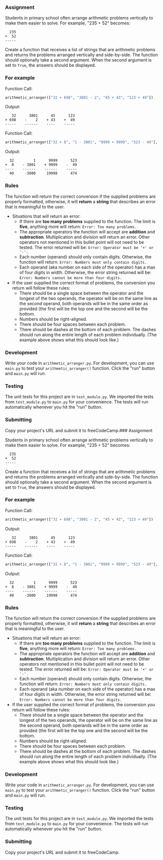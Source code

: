 ### Assignment

Students in primary school often arrange arithmetic problems vertically to make them easier to solve. For example, "235 + 52" becomes:
```
  235
+  52
-----
```

Create a function that receives a list of strings that are arithmetic problems and returns the problems arranged vertically and side-by-side. The function should optionally take a second argument. When the second argument is set to `True`, the answers should be displayed.

### For example

Function Call:
```py
arithmetic_arranger(["32 + 698", "3801 - 2", "45 + 43", "123 + 49"])
```

Output:
```
   32      3801      45      123
+ 698    -    2    + 43    +  49
-----    ------    ----    -----
```

Function Call:
```py
arithmetic_arranger(["32 + 8", "1 - 3801", "9999 + 9999", "523 - 49"], True)
```

Output:
```
  32         1      9999      523
+  8    - 3801    + 9999    -  49
----    ------    ------    -----
  40     -3800     19998      474
```

### Rules

The function will return the correct conversion if the supplied problems are properly formatted, otherwise, it will **return** a **string** that describes an error that is meaningful to the user.  


* Situations that will return an error:
  * If there are **too many problems** supplied to the function. The limit is **five**, anything more will return:
    `Error: Too many problems.`
  * The appropriate operators the function will accept are **addition** and **subtraction**. Multiplication and division will return an error. Other operators not mentioned in this bullet point will not need to be tested. The error returned will be:
    `Error: Operator must be '+' or '-'.`
  * Each number (operand) should only contain digits. Otherwise, the function will return:
    `Error: Numbers must only contain digits.`
  * Each operand (aka number on each side of the operator) has a max of four digits in width. Otherwise, the error string returned will be:
    `Error: Numbers cannot be more than four digits.`
*  If the user supplied the correct format of problems, the conversion you return will follow these rules:
    * There should be a single space between the operator and the longest of the two operands, the operator will be on the same line as the second operand, both operands will be in the same order as provided (the first will be the top one and the second will be the bottom.
    * Numbers should be right-aligned.
    * There should be four spaces between each problem.
    * There should be dashes at the bottom of each problem. The dashes should run along the entire length of each problem individually. (The example above shows what this should look like.)

### Development

Write your code in `arithmetic_arranger.py`. For development, you can use `main.py` to test your `arithmetic_arranger()` function. Click the "run" button and `main.py` will run.

### Testing 

The unit tests for this project are in `test_module.py`. We imported the tests from `test_module.py` to `main.py` for your convenience. The tests will run automatically whenever you hit the "run" button.

### Submitting

Copy your project's URL and submit it to freeCodeCamp.### Assignment

Students in primary school often arrange arithmetic problems vertically to make them easier to solve. For example, "235 + 52" becomes:
```
  235
+  52
-----
```

Create a function that receives a list of strings that are arithmetic problems and returns the problems arranged vertically and side-by-side. The function should optionally take a second argument. When the second argument is set to `True`, the answers should be displayed.

### For example

Function Call:
```py
arithmetic_arranger(["32 + 698", "3801 - 2", "45 + 43", "123 + 49"])
```

Output:
```
   32      3801      45      123
+ 698    -    2    + 43    +  49
-----    ------    ----    -----
```

Function Call:
```py
arithmetic_arranger(["32 + 8", "1 - 3801", "9999 + 9999", "523 - 49"], True)
```

Output:
```
  32         1      9999      523
+  8    - 3801    + 9999    -  49
----    ------    ------    -----
  40     -3800     19998      474
```

### Rules

The function will return the correct conversion if the supplied problems are properly formatted, otherwise, it will **return** a **string** that describes an error that is meaningful to the user.  


* Situations that will return an error:
  * If there are **too many problems** supplied to the function. The limit is **five**, anything more will return:
    `Error: Too many problems.`
  * The appropriate operators the function will accept are **addition** and **subtraction**. Multiplication and division will return an error. Other operators not mentioned in this bullet point will not need to be tested. The error returned will be:
    `Error: Operator must be '+' or '-'.`
  * Each number (operand) should only contain digits. Otherwise, the function will return:
    `Error: Numbers must only contain digits.`
  * Each operand (aka number on each side of the operator) has a max of four digits in width. Otherwise, the error string returned will be:
    `Error: Numbers cannot be more than four digits.`
*  If the user supplied the correct format of problems, the conversion you return will follow these rules:
    * There should be a single space between the operator and the longest of the two operands, the operator will be on the same line as the second operand, both operands will be in the same order as provided (the first will be the top one and the second will be the bottom.
    * Numbers should be right-aligned.
    * There should be four spaces between each problem.
    * There should be dashes at the bottom of each problem. The dashes should run along the entire length of each problem individually. (The example above shows what this should look like.)

### Development

Write your code in `arithmetic_arranger.py`. For development, you can use `main.py` to test your `arithmetic_arranger()` function. Click the "run" button and `main.py` will run.

### Testing 

The unit tests for this project are in `test_module.py`. We imported the tests from `test_module.py` to `main.py` for your convenience. The tests will run automatically whenever you hit the "run" button.

### Submitting

Copy your project's URL and submit it to freeCodeCamp.
